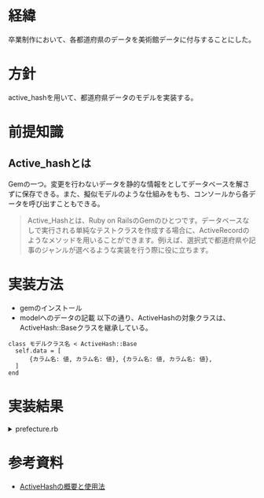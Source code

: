 # 経緯
卒業制作において、各都道府県のデータを美術館データに付与することにした。

# 方針
active_hashを用いて、都道府県データのモデルを実装する。

# 前提知識
## Active_hashとは
Gemの一つ。変更を行わないデータを静的な情報をとしてデータベースを解さずに保存できる。また、擬似モデルのような仕組みをもち、コンソールから各データを呼び出すこともできる。

> Active_Hashとは、Ruby on RailsのGemのひとつです。データベースなしで実行される単純なテストクラスを作成する場合に、ActiveRecordのようなメソッドを用いることができます。例iえば、選択式で都道府県や記事のジャンルが選べるような実装を行う際に役に立ちます。
>
# 実装方法
- gemのインストール
- modelへのデータの記載
以下の通り、ActiveHashの対象クラスは、ActiveHash::Baseクラスを継承している。

```
class モデルクラス名 < ActiveHash::Base
  self.data = [
      {カラム名: 値, カラム名: 値}, {カラム名: 値, カラム名: 値},
  ]
end
```

# 実装結果

<details>

<summary>prefecture.rb</summary>

```
class Prefecture < ActiveHash::Base
  self.data = [
    { id: 1, name: '---' }, { id: 2, name: '北海道' }, { id: 3, name: '青森県' },
    { id: 4, name: '岩手県' }, { id: 5, name: '宮城県' }, { id: 6, name: '秋田県' }, 
    { id: 7, name: '山形県' }, { id: 8, name: '福島県' }, { id: 9, name: '茨城県' },
    { id: 10, name: '栃木県' }, { id: 11, name: '群馬県' }, { id: 12, name: '埼玉県' },
    { id: 13, name: '千葉県' }, { id: 14, name: '東京都' }, { id: 15, name: '神奈川県' },
    { id: 16, name: '新潟県' }, { id: 17, name: '富山県' }, { id: 18, name: '石川県' },
    { id: 19, name: '福井県' }, { id: 20, name: '山梨県' }, { id: 21, name: '長野県' },
    { id: 22, name: '岐阜県' }, { id: 23, name: '静岡県' }, { id: 24, name: '愛知県' }, 
    { id: 25, name: '三重県' }, { id: 26, name: '滋賀県' }, { id: 27, name: '京都府' }, 
    { id: 28, name: '大阪府' }, { id: 29, name: '兵庫県' }, { id: 30, name: '奈良県' }, 
    { id: 31, name: '和歌山県' }, { id: 32, name: '鳥取県' }, { id: 33, name: '島根県' }, 
    { id: 34, name: '岡山県' }, { id: 35, name: '広島県' }, { id: 36, name: '山口県' }, 
    { id: 37, name: '徳島県' }, { id: 38, name: '香川県' }, { id: 39, name: '愛媛県' }, 
    { id: 40, name: '高知県' }, { id: 41, name: '福岡県' }, { id: 42, name: '佐賀県' }, 
    { id: 43, name: '長崎県' }, { id: 44, name: '熊本県' }, { id: 45, name: '大分県' }, 
    { id: 46, name: '宮崎県' }, { id: 47, name: '鹿児島県' }, { id: 48, name: '沖縄県' }
]

include ActiveHash::Associations
has_many :museum

end

```

</details>

# 参考資料
- [ActiveHashの概要と使用法](https://zenn.dev/furum/articles/b86bf8e0775696)
